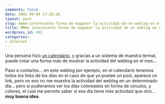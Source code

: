 ```yaml
---
comments: false
date: 2002-08-04 17:26:20
layout: post
slug: mmmm-interesante-forma-de-mappear-la-actividad-de-un-weblog-en-el-mes
title: MMmm interesante forma de mappear la actividad de un weblog en el mes
wordpress_id: 492
categories:
- Internet
---
```


Una persona hizo [un calendario](http://l.editthispage.com/2002/07/13), y gracias a un sistema de muestra termal, puede crear una forma más de mostrar la actividad del weblog en el mes…





Paso a contarles… en este weblog por ejemplo, en el calendario tenemos todos los links de los días en el caso de que yo postee un post, aparece un link, pero no eso no me muestra la actividad del weblog en un determinado día… pero si pudieramos ver los días coloreados en forma de círculos, y colores, el cual me permite saber si ese día tiene más actividad que otro… **muy buena idea**.




 
